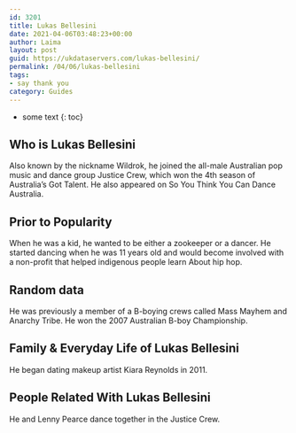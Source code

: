 ```yaml
---
id: 3201
title: Lukas Bellesini
date: 2021-04-06T03:48:23+00:00
author: Laima
layout: post
guid: https://ukdataservers.com/lukas-bellesini/
permalink: /04/06/lukas-bellesini
tags:
- say thank you
category: Guides
---
```


* some text
{: toc}


## Who is Lukas Bellesini
                  
                  
                  
Also known by the nickname Wildrok, he joined the all-male Australian pop music and dance group Justice Crew, which won the 4th season of Australia&#8217;s Got Talent. He also appeared on So You Think You Can Dance Australia.
                  
              
            
              
            
                
                
                
## Prior to Popularity
                  
                  
                  
When he was a kid, he wanted to be either a zookeeper or a dancer. He started dancing when he was 11 years old and would become involved with a non-profit that helped indigenous people learn About hip hop.
                  
              
            
              
            
                
                
                
## Random data
                  
                  
                  
He was previously a member of a B-boying crews called Mass Mayhem and Anarchy Tribe. He won the 2007 Australian B-boy Championship.
                  
              
            
              
            
                
                
                
## Family & Everyday Life of Lukas Bellesini
                  
                  
                  
He began dating makeup artist Kiara Reynolds in 2011. 
                  
              
            
              
            
                
                
                
## People Related With Lukas Bellesini
                  
                  
                  
He and Lenny Pearce dance together in the Justice Crew.
                  
              
            
              
            
                
              
            
              
              
            
            
              
            
          
          
          